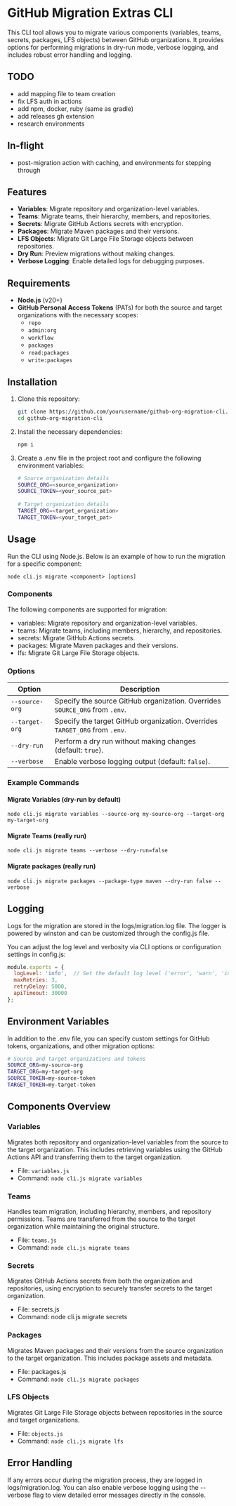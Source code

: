 # GitHub Migration Extras CLI

This CLI tool allows you to migrate various components (variables, teams, secrets, packages, LFS objects) between GitHub organizations. It provides options for performing migrations in dry-run mode, verbose logging, and includes robust error handling and logging.

## TODO

- add mapping file to team creation
- fix LFS auth in actions
- add npm, docker, ruby (same as gradle)
- add releases gh extension
- research environments

## In-flight
- post-migration action with caching, and environments for stepping through

## Features

- **Variables**: Migrate repository and organization-level variables.
- **Teams**: Migrate teams, their hierarchy, members, and repositories.
- **Secrets**: Migrate GitHub Actions secrets with encryption.
- **Packages**: Migrate Maven packages and their versions.
- **LFS Objects**: Migrate Git Large File Storage objects between repositories.
- **Dry Run**: Preview migrations without making changes.
- **Verbose Logging**: Enable detailed logs for debugging purposes.

## Requirements

- **Node.js** (v20+)
- **GitHub Personal Access Tokens** (PATs) for both the source and target organizations with the necessary scopes:
  - `repo`
  - `admin:org`
  - `workflow`
  - `packages`
  - `read:packages`
  - `write:packages`

## Installation

1. Clone this repository:
   ```bash
   git clone https://github.com/yourusername/github-org-migration-cli.git
   cd github-org-migration-cli
   ```

2. Install the necessary dependencies:
   ```bash
   npm i
   ```

3. Create a .env file in the project root and configure the following environment variables:
   ```bash
   # Source organization details
   SOURCE_ORG=<source_organization>
   SOURCE_TOKEN=<your_source_pat>
  
   # Target organization details
   TARGET_ORG=<target_organization>
   TARGET_TOKEN=<your_target_pat>
   ```

## Usage

Run the CLI using Node.js. Below is an example of how to run the migration for a specific component:

```
node cli.js migrate <component> [options]
```

### Components

The following components are supported for migration:

- variables: Migrate repository and organization-level variables.
- teams: Migrate teams, including members, hierarchy, and repositories.
- secrets: Migrate GitHub Actions secrets.
- packages: Migrate Maven packages and their versions.
- lfs: Migrate Git Large File Storage objects.

### Options

| Option         | Description                                                                 |
|----------------|-----------------------------------------------------------------------------|
| `--source-org` | Specify the source GitHub organization. Overrides `SOURCE_ORG` from `.env`. |
| `--target-org` | Specify the target GitHub organization. Overrides `TARGET_ORG` from `.env`. |
| `--dry-run`    | Perform a dry run without making changes (default: `true`).                 |
| `--verbose`    | Enable verbose logging output (default: `false`).                           |

### Example Commands

#### Migrate Variables (dry-run by default)
```
node cli.js migrate variables --source-org my-source-org --target-org my-target-org
```
#### Migrate Teams (really run)
```
node cli.js migrate teams --verbose --dry-run=false
```

#### Migrate packages (really run)
```
node cli.js migrate packages --package-type maven --dry-run false --verbose
```


## Logging
Logs for the migration are stored in the logs/migration.log file. The logger is powered by winston and can be customized through the config.js file.

You can adjust the log level and verbosity via CLI options or configuration settings in config.js:

```javascript
module.exports = {
  logLevel: 'info',  // Set the default log level ('error', 'warn', 'info', 'verbose', 'debug')
  maxRetries: 3,
  retryDelay: 5000,
  apiTimeout: 30000
};
```

## Environment Variables
In addition to the .env file, you can specify custom settings for GitHub tokens, organizations, and other migration options:
```bash
# Source and target organizations and tokens
SOURCE_ORG=my-source-org
TARGET_ORG=my-target-org
SOURCE_TOKEN=my-source-token
TARGET_TOKEN=my-target-token
```

## Components Overview

### Variables
Migrates both repository and organization-level variables from the source to the target organization. This includes retrieving variables using the GitHub Actions API and transferring them to the target organization.
- File: `variables.js`
- Command: `node cli.js migrate variables`

### Teams
Handles team migration, including hierarchy, members, and repository permissions. Teams are transferred from the source to the target organization while maintaining the original structure.
- File: `teams.js`
- Command: `node cli.js migrate teams`

### Secrets
Migrates GitHub Actions secrets from both the organization and repositories, using encryption to securely transfer secrets to the target organization.
- File: secrets.js
- Command: node cli.js migrate secrets

### Packages
Migrates Maven packages and their versions from the source organization to the target organization. This includes package assets and metadata.
- File: packages.js
- Command: `node cli.js migrate packages`

### LFS Objects
Migrates Git Large File Storage objects between repositories in the source and target organizations.
- File: `objects.js`
- Command: `node cli.js migrate lfs`

## Error Handling
If any errors occur during the migration process, they are logged in logs/migration.log. You can also enable verbose logging using the --verbose flag to view detailed error messages directly in the console.
